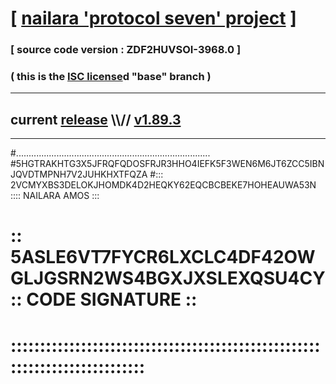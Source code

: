 
# [ [nailara 'protocol seven' project](http://nailara.network/) ]

### [ source code version : ZDF2HUVSOI-3968.0 ]

### ( this is the [ISC license](license)d "base" branch )
---
## current [release](https://github.com/nailara-technologies/protocol-7/releases) \\\\// [v1.89.3](https://github.com/nailara-technologies/protocol-7/releases/tag/v1.89.3)
---
#.............................................................................
#5HGTRAKHTG3X5JFRQFQDOSFRJR3HHO4IEFK5F3WEN6M6JT6ZCC5IBNJQVDTMPNH7V2JUHKHXTFQZA
#::: 2VCMYXBS3DELOKJHOMDK4D2HEQKY62EQCBCBEKE7HOHEAUWA53N :::: NAILARA AMOS :::
# :: 5ASLE6VT7FYCR6LXCLC4DF42OWGLJGSRN2WS4BGXJXSLEXQSU4CY :: CODE SIGNATURE ::
# ::::::::::::::::::::::::::::::::::::::::::::::::::::::::::::::::::::::::::::
